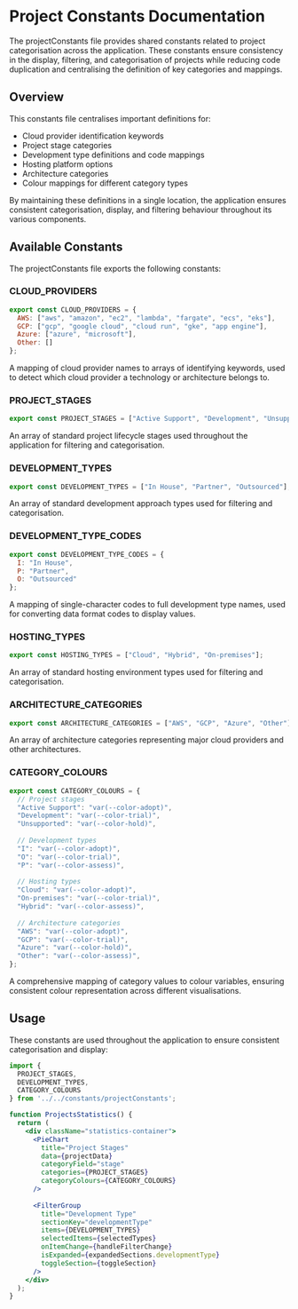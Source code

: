 # Project Constants Documentation

The projectConstants file provides shared constants related to project categorisation across the application. These constants ensure consistency in the display, filtering, and categorisation of projects while reducing code duplication and centralising the definition of key categories and mappings.

## Overview

This constants file centralises important definitions for:

- Cloud provider identification keywords
- Project stage categories
- Development type definitions and code mappings
- Hosting platform options
- Architecture categories
- Colour mappings for different category types

By maintaining these definitions in a single location, the application ensures consistent categorisation, display, and filtering behaviour throughout its various components.

## Available Constants

The projectConstants file exports the following constants:

### CLOUD_PROVIDERS

```js
export const CLOUD_PROVIDERS = {
  AWS: ["aws", "amazon", "ec2", "lambda", "fargate", "ecs", "eks"],
  GCP: ["gcp", "google cloud", "cloud run", "gke", "app engine"],
  Azure: ["azure", "microsoft"],
  Other: []
};
```

A mapping of cloud provider names to arrays of identifying keywords, used to detect which cloud provider a technology or architecture belongs to.

### PROJECT_STAGES

```js
export const PROJECT_STAGES = ["Active Support", "Development", "Unsupported"];
```

An array of standard project lifecycle stages used throughout the application for filtering and categorisation.

### DEVELOPMENT_TYPES

```js
export const DEVELOPMENT_TYPES = ["In House", "Partner", "Outsourced"];
```

An array of standard development approach types used for filtering and categorisation.

### DEVELOPMENT_TYPE_CODES

```js
export const DEVELOPMENT_TYPE_CODES = {
  I: "In House",
  P: "Partner",
  O: "Outsourced"
};
```

A mapping of single-character codes to full development type names, used for converting data format codes to display values.

### HOSTING_TYPES

```js
export const HOSTING_TYPES = ["Cloud", "Hybrid", "On-premises"];
```

An array of standard hosting environment types used for filtering and categorisation.

### ARCHITECTURE_CATEGORIES

```js
export const ARCHITECTURE_CATEGORIES = ["AWS", "GCP", "Azure", "Other"];
```

An array of architecture categories representing major cloud providers and other architectures.

### CATEGORY_COLOURS

```js
export const CATEGORY_COLOURS = {
  // Project stages
  "Active Support": "var(--color-adopt)",
  "Development": "var(--color-trial)",
  "Unsupported": "var(--color-hold)",
  
  // Development types
  "I": "var(--color-adopt)",
  "O": "var(--color-trial)",
  "P": "var(--color-assess)",
  
  // Hosting types
  "Cloud": "var(--color-adopt)",
  "On-premises": "var(--color-trial)",
  "Hybrid": "var(--color-assess)",
  
  // Architecture categories
  "AWS": "var(--color-adopt)",
  "GCP": "var(--color-trial)",
  "Azure": "var(--color-hold)",
  "Other": "var(--color-assess)",
};
```

A comprehensive mapping of category values to colour variables, ensuring consistent colour representation across different visualisations.

## Usage

These constants are used throughout the application to ensure consistent categorisation and display:

```jsx
import { 
  PROJECT_STAGES, 
  DEVELOPMENT_TYPES, 
  CATEGORY_COLOURS 
} from '../../constants/projectConstants';

function ProjectsStatistics() {
  return (
    <div className="statistics-container">
      <PieChart
        title="Project Stages"
        data={projectData}
        categoryField="stage"
        categories={PROJECT_STAGES}
        categoryColours={CATEGORY_COLOURS}
      />
      
      <FilterGroup
        title="Development Type"
        sectionKey="developmentType"
        items={DEVELOPMENT_TYPES}
        selectedItems={selectedTypes}
        onItemChange={handleFilterChange}
        isExpanded={expandedSections.developmentType}
        toggleSection={toggleSection}
      />
    </div>
  );
}
```

